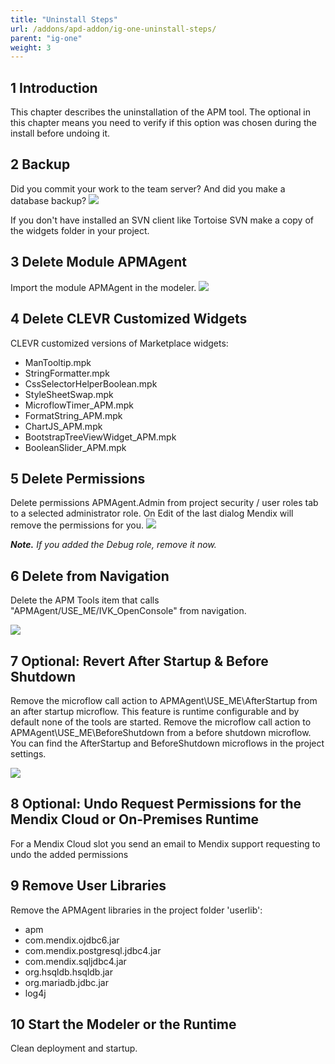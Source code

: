 ```yaml
---
title: "Uninstall Steps"
url: /addons/apd-addon/ig-one-uninstall-steps/
parent: "ig-one"
weight: 3
---
```


## 1 Introduction

This chapter describes the uninstallation of the APM tool. The optional in this chapter means you need to verify if this option was chosen during the install before undoing it.

## 2 Backup

Did you commit your work to the team server? And did you make a database backup?
![](/attachments/addons/apd-addon/ig/ig-one/ig-one-uninstall-steps/Delete_Module.png)

If you don't have installed an SVN client like Tortoise SVN make a copy of the widgets folder in your project.

## 3 Delete Module APMAgent

Import the module APMAgent in the modeler.
![](/attachments/addons/apd-addon/ig/ig-one/ig-one-uninstall-steps/Commit.png)

## 4 Delete CLEVR Customized Widgets

CLEVR customized versions of Marketplace widgets:

* ManTooltip.mpk
* StringFormatter.mpk
* CssSelectorHelperBoolean.mpk
* StyleSheetSwap.mpk
* MicroflowTimer_APM.mpk
* FormatString_APM.mpk
* ChartJS_APM.mpk
* BootstrapTreeViewWidget_APM.mpk
* BooleanSlider_APM.mpk

## 5 Delete Permissions

Delete permissions APMAgent.Admin from project security / user roles tab to a selected administrator role. On Edit of the last dialog Mendix will remove the permissions for you.
![](/attachments/addons/apd-addon/ig/ig-one/ig-one-uninstall-steps/Delete_Permissions.png)

**_Note._** _If you added the Debug role, remove it now._

## 6 Delete from Navigation

Delete the APM Tools item that calls "APMAgent/USE_ME/IVK_OpenConsole" from navigation.

![](/attachments/addons/apd-addon/ig/ig-one/ig-one-uninstall-steps/Delete_From_Navigation.png)

## 7 Optional: Revert After Startup & Before Shutdown

Remove the microflow call action to APMAgent\USE_ME\AfterStartup from an after startup microflow. This feature is runtime configurable and by default none of the tools are started.
Remove the microflow call action to APMAgent\USE_ME\BeforeShutdown from a before shutdown microflow.
You can find the AfterStartup and BeforeShutdown microflows in the project settings.

![](/attachments/addons/apd-addon/ig/ig-one/ig-one-uninstall-steps/Revert_After_Startup.png)

## 8 Optional: Undo Request Permissions for the Mendix Cloud or On-Premises Runtime

For a Mendix Cloud slot you send an email to Mendix support requesting to undo the added permissions

## 9 Remove User Libraries

Remove the APMAgent libraries in the project folder 'userlib':

*   apm
*   com.mendix.ojdbc6.jar
*   com.mendix.postgresql.jdbc4.jar
*   com.mendix.sqljdbc4.jar
*   org.hsqldb.hsqldb.jar
*   org.mariadb.jdbc.jar
*   log4j

## 10 Start the Modeler or the Runtime

Clean deployment and startup.
